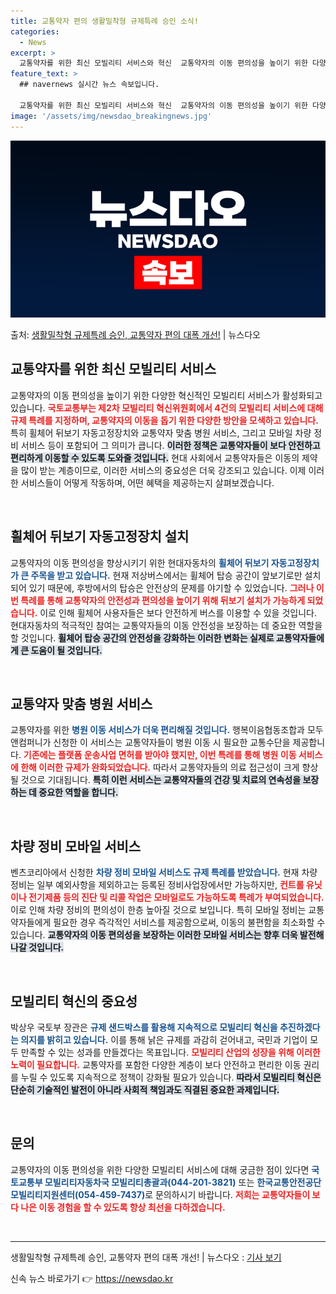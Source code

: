 ```yaml
---
title: 교통약자 편의 생활밀착형 규제특례 승인 소식!
categories:
  - News
excerpt: >
  교통약자를 위한 최신 모빌리티 서비스와 혁신  교통약자의 이동 편의성을 높이기 위한 다양한 혁신적인 모빌리티…
feature_text: >
  ## navernews 실시간 뉴스 속보입니다.

  교통약자를 위한 최신 모빌리티 서비스와 혁신  교통약자의 이동 편의성을 높이기 위한 다양한 혁신적인 모빌리티…
image: '/assets/img/newsdao_breakingnews.jpg'
---
```


![뉴스다오 속보](/assets/img/newsdao_breakingnews.jpg)

<p>출처: <a href="https://newsdao.kr/4825" rel="dofollow">생활밀착형 규제특례 승인, 교통약자 편의 대폭 개선!</a> | 뉴스다오</p>

<h2 data-ke-size="size26">교통약자를 위한 최신 모빌리티 서비스</h2>

<p data-ke-size="size16">교통약자의 이동 편의성을 높이기 위한 다양한 혁신적인 모빌리티 서비스가 활성화되고 있습니다. <b><span style="color: #ee2323;">국토교통부는 제2차 모빌리티 혁신위원회에서 4건의 모빌리티 서비스에 대해 규제 특례를 지정하며, 교통약자의 이동을 돕기 위한 다양한 방안을 모색하고 있습니다.</span></b> 특히 휠체어 뒤보기 자동고정장치와 교통약자 맞춤 병원 서비스, 그리고 모바일 차량 정비 서비스 등이 포함되어 그 의미가 큽니다. <b><span style="background-color: #21538527;">이러한 정책은 교통약자들이 보다 안전하고 편리하게 이동할 수 있도록 도와줄 것입니다.</span></b> 현대 사회에서 교통약자들은 이동의 제약을 많이 받는 계층이므로, 이러한 서비스의 중요성은 더욱 강조되고 있습니다. 이제 이러한 서비스들이 어떻게 작동하며, 어떤 혜택을 제공하는지 살펴보겠습니다.</p>

<p data-ke-size="size16">&nbsp;</p>

<h2 data-ke-size="size26">휠체어 뒤보기 자동고정장치 설치</h2>

<p data-ke-size="size16">교통약자의 이동 편의성을 향상시키기 위한 현대자동차의 <b><span style="color: #1a5490;">휠체어 뒤보기 자동고정장치가 큰 주목을 받고 있습니다.</span></b> 현재 저상버스에서는 휠체어 탑승 공간이 앞보기로만 설치되어 있기 때문에, 후방에서의 탑승은 안전상의 문제를 야기할 수 있었습니다. <b><span style="color: #ee2323;">그러나 이번 특례를 통해 교통약자의 안전성과 편의성을 높이기 위해 뒤보기 설치가 가능하게 되었습니다.</span></b> 이로 인해 휠체어 사용자들은 보다 안전하게 버스를 이용할 수 있을 것입니다. 현대자동차의 적극적인 참여는 교통약자들의 이동 안전성을 보장하는 데 중요한 역할을 할 것입니다. <b><span style="background-color: #21538527;">휠체어 탑승 공간의 안전성을 강화하는 이러한 변화는 실제로 교통약자들에게 큰 도움이 될 것입니다.</span></b></p>

<p data-ke-size="size16">&nbsp;</p>

<h2 data-ke-size="size26">교통약자 맞춤 병원 서비스</h2>

<p data-ke-size="size16">교통약자를 위한 <b><span style="color: #1a5490;">병원 이동 서비스가 더욱 편리해질 것입니다.</span></b> 행복이음협동조합과 모두앤컴퍼니가 신청한 이 서비스는 교통약자들이 병원 이동 시 필요한 교통수단을 제공합니다. <b><span style="color: #ee2323;">기존에는 플랫폼 운송사업 면허를 받아야 했지만, 이번 특례를 통해 병원 이동 서비스에 한해 이러한 규제가 완화되었습니다.</span></b> 따라서 교통약자들의 의료 접근성이 크게 향상될 것으로 기대됩니다. <b><span style="background-color: #21538527;">특히 이런 서비스는 교통약자들의 건강 및 치료의 연속성을 보장하는 데 중요한 역할을 합니다.</span></b></p>

<p data-ke-size="size16">&nbsp;</p>

<h2 data-ke-size="size26">차량 정비 모바일 서비스</h2>

<p data-ke-size="size16">벤츠코리아에서 신청한 <b><span style="color: #1a5490;">차량 정비 모바일 서비스도 규제 특례를 받았습니다.</span></b> 현재 차량 정비는 일부 예외사항을 제외하고는 등록된 정비사업장에서만 가능하지만, <b><span style="color: #ee2323;">컨트롤 유닛이나 전기제품 등의 진단 및 리콜 작업은 모바일로도 가능하도록 특례가 부여되었습니다.</span></b> 이로 인해 차량 정비의 편의성이 한층 높아질 것으로 보입니다. 특히 모바일 정비는 교통약자들에게 필요한 경우 즉각적인 서비스를 제공함으로써, 이동의 불편함을 최소화할 수 있습니다. <b><span style="background-color: #21538527;">교통약자의 이동 편의성을 보장하는 이러한 모바일 서비스는 향후 더욱 발전해 나갈 것입니다.</span></b></p>

<p data-ke-size="size16">&nbsp;</p>

<h2 data-ke-size="size26">모빌리티 혁신의 중요성</h2>

<p data-ke-size="size16">박상우 국토부 장관은 <b><span style="color: #1a5490;">규제 샌드박스를 활용해 지속적으로 모빌리티 혁신을 추진하겠다는 의지를 밝히고 있습니다.</span></b> 이를 통해 낡은 규제를 과감히 걷어내고, 국민과 기업이 모두 만족할 수 있는 성과를 만들겠다는 목표입니다. <b><span style="color: #ee2323;">모빌리티 산업의 성장을 위해 이러한 노력이 필요합니다.</span></b> 교통약자를 포함한 다양한 계층이 보다 안전하고 편리한 이동 권리를 누릴 수 있도록 지속적으로 정책이 강화될 필요가 있습니다. <b><span style="background-color: #21538527;">따라서 모빌리티 혁신은 단순히 기술적인 발전이 아니라 사회적 책임과도 직결된 중요한 과제입니다.</span></b></p>

<p data-ke-size="size16">&nbsp;</p>

<h2 data-ke-size="size26">문의</h2>

<p data-ke-size="size16">교통약자의 이동 편의성을 위한 다양한 모빌리티 서비스에 대해 궁금한 점이 있다면 <b><span style="color: #1a5490;">국토교통부 모빌리티자동차국 모빌리티총괄과(044-201-3821)</span></b> 또는 <b><span style="color: #1a5490;">한국교통안전공단 모빌리티지원센터(054-459-7437)</span></b>로 문의하시기 바랍니다. <b><span style="color: #ee2323;">저희는 교통약자들이 보다 나은 이동 경험을 할 수 있도록 항상 최선을 다하겠습니다.</span></b></p>

<p data-ke-size="size16">&nbsp;</p>

<hr>

<p data-ke-size="size16">생활밀착형 규제특례 승인, 교통약자 편의 대폭 개선! | 뉴스다오  : <a href="https://newsdao.kr/4825">기사 보기</a></p> 

신속 뉴스 바로가기 👉 <a href="https://newsdao.kr" rel="dofollow">https://newsdao.kr</a>


